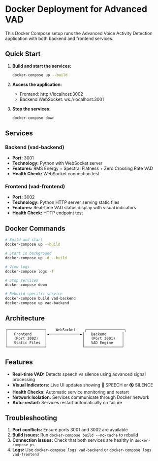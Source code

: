 # Docker Deployment for Advanced VAD

This Docker Compose setup runs the Advanced Voice Activity Detection application with both backend and frontend services.

## Quick Start

1. **Build and start the services:**
   ```bash
   docker-compose up --build
   ```

2. **Access the application:**
   - Frontend: http://localhost:3002
   - Backend WebSocket: ws://localhost:3001

3. **Stop the services:**
   ```bash
   docker-compose down
   ```

## Services

### Backend (vad-backend)
- **Port:** 3001
- **Technology:** Python with WebSocket server
- **Features:** RMS Energy + Spectral Flatness + Zero Crossing Rate VAD
- **Health Check:** WebSocket connection test

### Frontend (vad-frontend)
- **Port:** 3002
- **Technology:** Python HTTP server serving static files
- **Features:** Real-time VAD status display with visual indicators
- **Health Check:** HTTP endpoint test

## Docker Commands

```bash
# Build and start
docker-compose up --build

# Start in background
docker-compose up -d --build

# View logs
docker-compose logs -f

# Stop services
docker-compose down

# Rebuild specific service
docker-compose build vad-backend
docker-compose up vad-backend
```

## Architecture

```
┌─────────────────┐    WebSocket    ┌─────────────────┐
│   Frontend      │◄──────────────►│   Backend       │
│   (Port 3002)   │                │   (Port 3001)   │
│   Static Files  │                │   VAD Engine    │
└─────────────────┘                └─────────────────┘
```

## Features

- **Real-time VAD:** Detects speech vs silence using advanced signal processing
- **Visual Indicators:** Live UI updates showing 🎤 SPEECH or 🔇 SILENCE
- **Health Checks:** Automatic service monitoring and restart
- **Network Isolation:** Services communicate through Docker network
- **Auto-restart:** Services restart automatically on failure

## Troubleshooting

1. **Port conflicts:** Ensure ports 3001 and 3002 are available
2. **Build issues:** Run `docker-compose build --no-cache` to rebuild
3. **Connection issues:** Check that both services are healthy in `docker-compose ps`
4. **Logs:** Use `docker-compose logs vad-backend` or `docker-compose logs vad-frontend`
